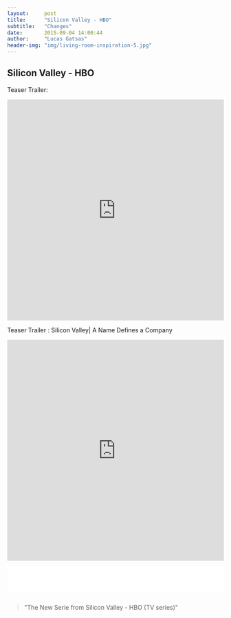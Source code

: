```yaml
---
layout:     post
title:      "Silicon Valley - HBO"
subtitle:   "Changes"
date:       2015-09-04 14:00:44
author:     "Lucas Gatsas"
header-img: "img/living-room-inspiration-5.jpg"
---
```

<h2 class="section-heading"> Silicon Valley - HBO</h2>



Teaser Trailer: 
<iframe width="100%" height="515" src="https://www.youtube.com/embed/69V__a49xtw" frameborder="0" allowfullscreen></iframe>

<br>

Teaser Trailer : Silicon Valley| A Name Defines a Company
<iframe width="100%" height="515" src="https://www.youtube.com/embed/xrTVh13N35I" frameborder="0" allowfullscreen></iframe>


<div style="overflow:auto; height=200; width=100%;">
<pre style="color:black;background:white;"><pre>



</pre></pre></div>



<blockquote>
"The New Serie from Silicon Valley - HBO (TV series)"
</blockquote>

